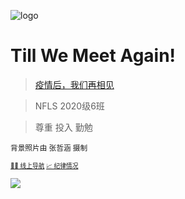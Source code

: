 <!-- _coverpage.md -->

![logo](https://s4.ax1x.com/2022/03/05/bw44XR.png)

# Till We Meet Again!

> [疫情后，我们再相见](https://mp.weixin.qq.com/s/wTCqyEc9kwFCqWe-M7b_wA)

> NFLS 2020级6班

> 尊重 投入 勤勉

<small> 背景照片由 张哲涵 摄制 <small/>

[👩‍🏫 线上导航](#快速导航)
[📈 纪律情况](nsonline/performance)

![](https://z3.ax1x.com/2021/11/19/IbI0AA.jpg)